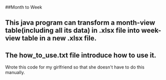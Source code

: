 ##Month to Week

This java program can transform a month-view table(including all its data) in .xlsx file into week-view table in a new .xlsx file.
----
The how_to_use.txt file introduce how to use it.
---
 
Wrote this code for my girlfriend so that she doesn't have to do this manually.
